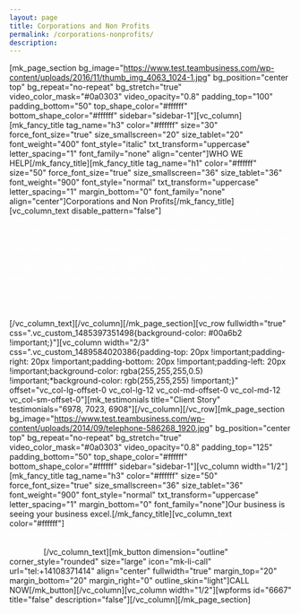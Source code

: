 ```yaml
---
layout: page
title: Corporations and Non Profits
permalink: /corporations-nonprofits/
description:
---
```

[mk_page_section bg_image="https://www.test.teambusiness.com/wp-content/uploads/2016/11/thumb_img_4063_1024-1.jpg" bg_position="center top" bg_repeat="no-repeat" bg_stretch="true" video_color_mask="#0a0303" video_opacity="0.8" padding_top="100" padding_bottom="50" top_shape_color="#ffffff" bottom_shape_color="#ffffff" sidebar="sidebar-1"][vc_column][mk_fancy_title tag_name="h3" color="#ffffff" size="30" force_font_size="true" size_smallscreen="20" size_tablet="20" font_weight="400" font_style="italic" txt_transform="uppercase" letter_spacing="1" font_family="none" align="center"]WHO WE HELP[/mk_fancy_title][mk_fancy_title tag_name="h1" color="#ffffff" size="50" force_font_size="true" size_smallscreen="36" size_tablet="36" font_weight="900" font_style="normal" txt_transform="uppercase" letter_spacing="1" margin_bottom="0" font_family="none" align="center"]Corporations and Non Profits[/mk_fancy_title][vc_column_text disable_pattern="false"]<span style="color: #fff;">Our group workshops and narrative-based exercises help your team fully comprehend what complex set of decisions go into making a business work. We work alongside your team, guiding them through a structured program. Our programs can deliver value as a team building experience and can rapidly improve the business decisions your teams make – leading to better collaboration and business results. If you offer internship programs, enhance your offerings by giving participants actionable workshops that teach them foundational business principles. These programs enhance their contribution to your business during their internship, as well as reveal important character and behavioral traits.</span>

[/vc_column_text][/vc_column][/mk_page_section][vc_row fullwidth="true" css=".vc_custom_1485397351498{background-color: #00a6b2 !important;}"][vc_column width="2/3" css=".vc_custom_1489584020386{padding-top: 20px !important;padding-right: 20px !important;padding-bottom: 20px !important;padding-left: 20px !important;background-color: rgba(255,255,255,0.5) !important;*background-color: rgb(255,255,255) !important;}" offset="vc_col-lg-offset-0 vc_col-lg-12 vc_col-md-offset-0 vc_col-md-12 vc_col-sm-offset-0"][mk_testimonials title="Client Story" testimonials="6978, 7023, 6908"][/vc_column][/vc_row][mk_page_section bg_image="https://www.test.teambusiness.com/wp-content/uploads/2014/09/telephone-586268_1920.jpg" bg_position="center top" bg_repeat="no-repeat" bg_stretch="true" video_color_mask="#0a0303" video_opacity="0.8" padding_top="125" padding_bottom="50" top_shape_color="#ffffff" bottom_shape_color="#ffffff" sidebar="sidebar-1"][vc_column width="1/2"][mk_fancy_title tag_name="h3" color="#ffffff" size="50" force_font_size="true" size_smallscreen="36" size_tablet="36" font_weight="900" font_style="normal" txt_transform="uppercase" letter_spacing="1" margin_bottom="0" font_family="none"]Our business is seeing your business excel.[/mk_fancy_title][vc_column_text color="#ffffff"]<span style="color: #fff;">Every interaction begins with a conversation because every experience we lead can be easily customized for you and your organization. Find out what we can do to accelerate your business education. Call 410-837-1414</span>[/vc_column_text][mk_button dimension="outline" corner_style="rounded" size="large" icon="mk-li-call" url="tel:+14108371414" align="center" fullwidth="true" margin_top="20" margin_bottom="20" margin_right="0" outline_skin="light"]CALL NOW[/mk_button][/vc_column][vc_column width="1/2"][wpforms id="6667" title="false" description="false"][/vc_column][/mk_page_section]
